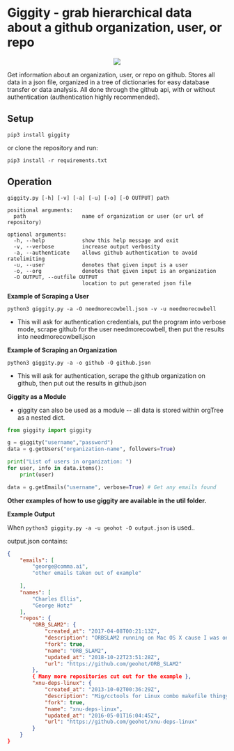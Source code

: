 #  Giggity - grab hierarchical data about a github organization, user, or repo

<p align="center">
    <img src="https://user-images.githubusercontent.com/9204902/51312125-3aa4d700-1a53-11e9-89e8-a02063d93595.gif"></img>
</p>

Get information about an organization, user, or repo on github. Stores all data in a json file, organized in a tree of dictionaries for easy database transfer or data analysis. All done through the github api, with or without authentication (authentication highly recommended).

## Setup

`pip3 install giggity`


or clone the repository and run: 

`pip3 install -r requirements.txt`


## Operation

```
giggity.py [-h] [-v] [-a] [-u] [-o] [-O OUTPUT] path

positional arguments:
  path                  name of organization or user (or url of repository)

optional arguments:
  -h, --help            show this help message and exit
  -v, --verbose         increase output verbosity
  -a, --authenticate    allows github authentication to avoid ratelimiting
  -u, --user            denotes that given input is a user
  -o, --org             denotes that given input is an organization
  -O OUTPUT, --outfile OUTPUT
                        location to put generated json file

```

**Example of Scraping a User**

    python3 giggity.py -a -O needmorecowbell.json -v -u needmorecowbell

- This will ask for authentication credentials, put the program into verbose mode, scrape github for the user needmorecowbell, then put the results into needmorecowbell.json

**Example of Scraping an Organization**

    python3 giggity.py -a -o github -O github.json

- This will ask for authentication, scrape the github organization on github, then put out the results in github.json

**Giggity as a Module** 

- giggity can also be used as a module -- all data is stored within orgTree as a nested dict.

```python
from giggity import giggity

g = giggity("username","password")
data = g.getUsers("organization-name", followers=True)

print("List of users in organization: ")
for user, info in data.items():
    print(user)

data = g.getEmails("username", verbose=True) # Get any emails found
```

**Other examples of how to use giggity are available in the util folder.**

**Example Output**


When `python3 giggity.py -a -u geohot -O output.json` is used..

output.json contains: 

```json
{
    "emails": [
        "george@comma.ai",
        "other emails taken out of example"
    
    ],
    "names": [
        "Charles Ellis",
        "George Hotz"
    ],
    "repos": {
        "ORB_SLAM2": {
            "created_at": "2017-04-08T00:21:13Z",
            "description": "ORBSLAM2 running on Mac OS X cause I was on a plane and bored and maybe useful for someone?",
            "fork": true,
            "name": "ORB_SLAM2",
            "updated_at": "2018-10-22T23:51:28Z",
            "url": "https://github.com/geohot/ORB_SLAM2"
        },
        { Many more repositories cut out for the example },
        "xnu-deps-linux": {
            "created_at": "2013-10-02T00:36:29Z",
            "description": "Mig/cctools for Linux combo makefile thingy",
            "fork": true,
            "name": "xnu-deps-linux",
            "updated_at": "2016-05-01T16:04:45Z",
            "url": "https://github.com/geohot/xnu-deps-linux"
        }
    }
}
```

